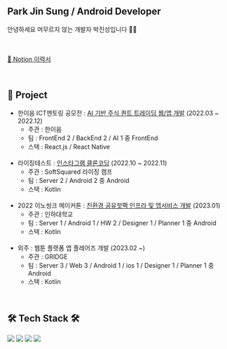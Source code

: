 
<h2>Park Jin Sung / Android Developer </h2>
안녕하세요 머무르지 않는 개발자 박진성입니다 🏃‍♂️

</br></br>
<a href="https://candle-square-1e7.notion.site/About-Me-4d53f3f1f2e34bd5aa040ec8fb66c82b">🏸 Notion 이력서</a>


</br>

<h2><b>📒 Project </b></h2>

- 한이음 ICT멘토링 공모전 :  <a href="https://github.com/plashdof/stockProject_React_Native">AI 기반 주식 퀀트 트레이딩 웹/앱 개발</a> (2022.03 ~ 2022.12)
  - 주관 : 한이음
  - 팀 : FrontEnd 2 / BackEnd 2 / AI 1 중 FrontEnd
  - 스택 : React.js / React Native
  </br>
- 라이징테스트 : <a href="https://github.com/plashdof/Instaclone_kotlin">인스타그램 클론코딩</a> (2022.10 ~ 2022.11)
  - 주관 : SoftSquared 라이징 캠프
  - 팀 : Server 2 / Android 2 중 Android
  - 스택 : Kotlin 
  </br>
- 2022 이노씽크 메이커톤 : <a href="https://github.com/plashdof/Chargeheat_kotlin">친환경 공유핫팩 인프라 및 앱서비스 개발</a> (2023.01)
  - 주관 : 인하대학교
  - 팀 : Server 1 / Android 1 / HW 2 / Designer 1 / Planner 1  중 Android
  - 스택 : Kotlin 
  </br>
- 외주 : 웹툰 플랫폼 앱 플레어즈 개발 (2023.02 ~)
  - 주관 : GRIDGE
  - 팀 : Server 3 / Web 3 / Android 1 / ios 1 / Designer 1 / Planner 1 중 Android
  - 스택 : Kotlin 

</br>

<h2><b>🛠 Tech Stack 🛠</b></h2>

<img src="https://img.shields.io/badge/Android-green?style=flat-square&logo=Android&logoColor=white"/></a>
<img src="https://img.shields.io/badge/Kotlin-F48E00?style=flat-square&logo=Kotlin&logoColor=white"/></a>
<img src="https://img.shields.io/badge/Python-blue?style=flat-square&logo=Python&logoColor=white"/></a>
<img src="https://img.shields.io/badge/git-F05032?style=flat-square&logo=git&logoColor=white"/></a>


</br></br>


